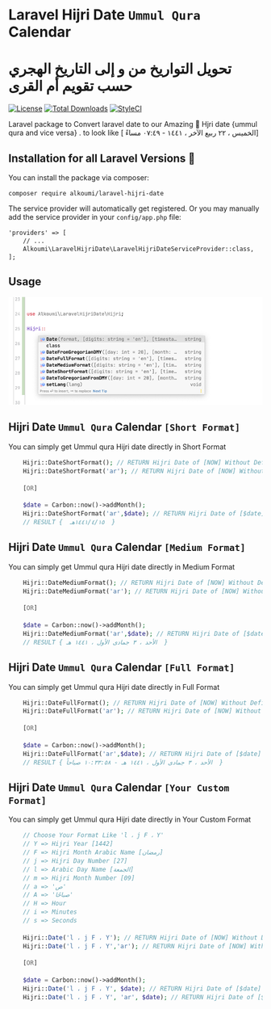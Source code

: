 # Laravel Hijri Date `Ummul Qura` Calendar
#  تحويل التواريخ من و إلى التاريخ الهجري حسب تقويم أم القرى 

[![License](https://poser.pugx.org/alkoumi/laravel-hijri-date/license)](https://packagist.org/packages/alkoumi/laravel-hijri-date)
[![Total Downloads](https://poser.pugx.org/alkoumi/laravel-hijri-date/downloads)](https://packagist.org/packages/alkoumi/laravel-hijri-date)
[![StyleCI](https://github.styleci.io/repos/229978322/shield?branch=master)](https://github.styleci.io/repos/229978322)


Laravel package to Convert laravel date to our Amazing 💝 Hjri date {ummul qura and vice versa} . to look like [ الخميس ، ٢٢ ربيع الآخر ، ١٤٤١ - ٠٧:٤٩ مساءً]
## Installation for all Laravel Versions 🥳

You can install the package via composer:

	composer require alkoumi/laravel-hijri-date

The service provider will automatically get registered. Or you may manually add the service provider in your `config/app.php` file:

    'providers' => [
        // ...
        Alkoumi\LaravelHijriDate\LaravelHijriDateServiceProvider::class,
    ];

## Usage
![Tafqeet](imags/Hijri.png)



## Hijri Date `Ummul Qura` Calendar `[Short Format]`
You can simply get Ummul qura Hijri date directly in Short Format 
```php
    Hijri::DateShortFormat(); // RETURN Hijri Date of [NOW] Without Defining Timestamp DIGITS EN By Default
    Hijri::DateShortFormat('ar'); // RETURN Hijri Date of [NOW] Without Defining Timestamp DIGITS AR

    [OR]

    $date = Carbon::now()->addMonth();
    Hijri::DateShortFormat('ar',$date); // RETURN Hijri Date of [$date] in Short Format in AR Digits
    // RESULT {  ١٤٤١/٤/١٥هـ  }
```

## Hijri Date `Ummul Qura` Calendar `[Medium Format]`
You can simply get Ummul qura Hijri date directly in Medium Format 
```php
    Hijri::DateMediumFormat(); // RETURN Hijri Date of [NOW] Without Defining Timestamp DIGITS EN By Default
    Hijri::DateMediumFormat('ar'); // RETURN Hijri Date of [NOW] Without Defining Timestamp DIGITS AR

    [OR]

    $date = Carbon::now()->addMonth();
    Hijri::DateMediumFormat('ar',$date); // RETURN Hijri Date of [$date] in Medium Format
    // RESULT { الأحد ، ٣ جمادى الأول ، ١٤٤١ هـ  }
```

## Hijri Date `Ummul Qura` Calendar `[Full Format]`
You can simply get Ummul qura Hijri date directly in Full Format 
```php
    Hijri::DateFullFormat(); // RETURN Hijri Date of [NOW] Without Defining Timestamp DIGITS EN By Default
    Hijri::DateFullFormat('ar'); // RETURN Hijri Date of [NOW] Without Defining Timestamp DIGITS AR

    [OR]

    $date = Carbon::now()->addMonth();
    Hijri::DateFullFormat('ar',$date); // RETURN Hijri Date of [$date] in Full Format in AR DIGITS
    // RESULT { الأحد ، ٣ جمادى الأول ، ١٤٤١ هـ - ١٠:٣٣:٥٨ صباحاً  }
```

## Hijri Date `Ummul Qura` Calendar `[Your Custom Format]`
You can simply get Ummul qura Hijri date directly in Your Custom Format 
```php
    // Choose Your Format Like 'l ، j F ، Y'
    // Y => Hijri Year [1442]
    // F => Hijri Month Arabic Name [رمضان]
    // j => Hijri Day Number [27]
    // l => Arabic Day Name [الجمعة]
    // m => Hijri Month Number [09]
    // a => 'ص'
    // A => 'صباحًا'
    // H => Hour
    // i => Minutes
    // s => Seconds

    Hijri::Date('l ، j F ، Y'); // RETURN Hijri Date of [NOW] Without Defining Timestamp in EN DIGITS
    Hijri::Date('l ، j F ، Y','ar'); // RETURN Hijri Date of [NOW] Without Defining Timestamp in AR DIGITS

    [OR]

    $date = Carbon::now()->addMonth();
    Hijri::Date('l ، j F ، Y', $date); // RETURN Hijri Date of [$date] in Full Format in EN DIGITS
    Hijri::Date('l ، j F ، Y', 'ar', $date); // RETURN Hijri Date of [$date] in Full Format in AR DIGITS
```

